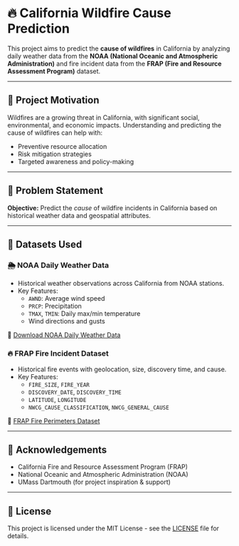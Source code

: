 # 🔥 California Wildfire Cause Prediction

This project aims to predict the **cause of wildfires** in California by analyzing daily weather data from the **NOAA (National Oceanic and Atmospheric Administration)** and fire incident data from the **FRAP (Fire and Resource Assessment Program)** dataset.

---

## 📌 Project Motivation

Wildfires are a growing threat in California, with significant social, environmental, and economic impacts. Understanding and predicting the cause of wildfires can help with:

- Preventive resource allocation
- Risk mitigation strategies
- Targeted awareness and policy-making

---

## 🧠 Problem Statement

**Objective:** Predict the _cause_ of wildfire incidents in California based on historical weather data and geospatial attributes.

---

## 📂 Datasets Used

### 🌦 NOAA Daily Weather Data
- Historical weather observations across California from NOAA stations.
- Key Features:
  - `AWND`: Average wind speed
  - `PRCP`: Precipitation
  - `TMAX`, `TMIN`: Daily max/min temperature
  - Wind directions and gusts
  
🔗 [Download NOAA Daily Weather Data](https://www.ncei.noaa.gov/data/global-historical-climatology-network-daily/)

### 🔥 FRAP Fire Incident Dataset
- Historical fire events with geolocation, size, discovery time, and cause.
- Key Features:
  - `FIRE_SIZE`, `FIRE_YEAR`
  - `DISCOVERY_DATE`, `DISCOVERY_TIME`
  - `LATITUDE`, `LONGITUDE`
  - `NWCG_CAUSE_CLASSIFICATION`, `NWCG_GENERAL_CAUSE`

🔗 [FRAP Fire Perimeters Dataset](https://frap.fire.ca.gov/mapping/gis-data/)

---

## 🤝 Acknowledgements

- California Fire and Resource Assessment Program (FRAP)
- National Oceanic and Atmospheric Administration (NOAA)
- UMass Dartmouth (for project inspiration & support)

---

## 📜 License

This project is licensed under the MIT License - see the [LICENSE](LICENSE) file for details.
